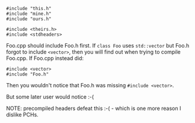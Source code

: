 ```
#include "this.h"
#include "mine.h"
#include "ours.h"

#include <theirs.h>
#include <stdheaders>
```

Foo.cpp should include Foo.h first.
If `class Foo` uses `std::vector` but Foo.h forgot to include `<vector>`, then you will find out when trying to compile Foo.cpp.
If Foo.cpp instead did:

```
#include <vector>
#include "Foo.h"
```

Then you wouldn't notice that Foo.h was missing `#include <vector>`.

But some later user would notice :-(

NOTE: precompiled headers defeat this :-( - which is one more reason I dislike PCHs.
